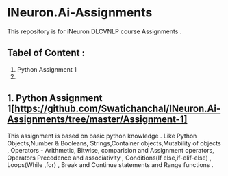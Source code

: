 # INeuron.Ai-Assignments
This repository is for iNeuron DLCVNLP course Assignments .

## Tabel of Content :
1. Python Assignment 1
2.


## 1. Python Assignment 1[https://github.com/Swatichanchal/INeuron.Ai-Assignments/tree/master/Assignment-1]
This assignment is based on basic python knowledge . Like Python Objects,Number & Booleans, Strings,Container objects,Mutability of objects , Operators - Arithmetic, Bitwise, comparision and Assignment operators, Operators Precedence and associativity , Conditions(If else,if-elif-else) , Loops(While ,for) , Break and Continue statements and Range functions .
